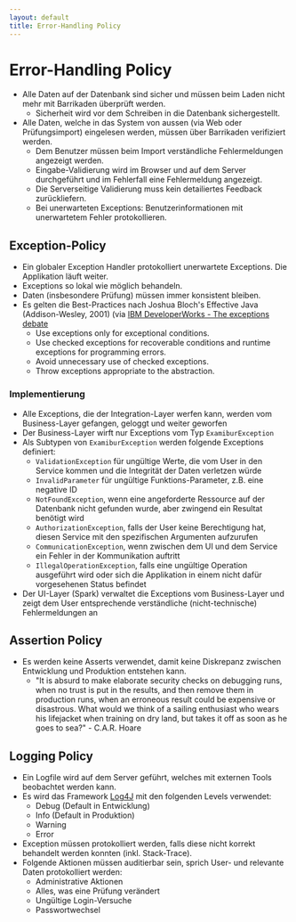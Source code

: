 ```yaml
---
layout: default
title: Error-Handling Policy
---
```

# Error-Handling Policy

* Alle Daten auf der Datenbank sind sicher und müssen beim Laden nicht mehr mit Barrikaden überprüft werden.
    * Sicherheit wird vor dem Schreiben in die Datenbank sichergestellt.
* Alle Daten, welche in das System von aussen (via Web oder Prüfungsimport) eingelesen werden, müssen über Barrikaden verifiziert werden.
    * Dem Benutzer müssen beim Import verständliche Fehlermeldungen angezeigt werden.
    * Eingabe-Validierung wird im Browser und auf dem Server durchgeführt und im Fehlerfall eine Fehlermeldung angezeigt.
    * Die Serverseitige Validierung muss kein detailiertes Feedback zurückliefern.
    * Bei unerwarteten Exceptions: Benutzerinformationen mit unerwartetem Fehler protokollieren.

## Exception-Policy
* Ein globaler Exception Handler protokolliert unerwartete Exceptions. Die Applikation läuft weiter.
* Exceptions so lokal wie möglich behandeln.
* Daten (insbesondere Prüfung) müssen immer konsistent bleiben.
* Es gelten die Best-Practices nach Joshua Bloch's Effective Java (Addison-Wesley, 2001) (via [IBM DeveloperWorks - The exceptions debate](https://www.ibm.com/developerworks/library/j-jtp05254/#artrelatedtopics)
    * Use exceptions only for exceptional conditions.
    * Use checked exceptions for recoverable conditions and runtime exceptions for programming errors.
    * Avoid unnecessary use of checked exceptions.
    * Throw exceptions appropriate to the abstraction.

### Implementierung
* Alle Exceptions, die der Integration-Layer werfen kann, werden vom Business-Layer gefangen, geloggt und weiter geworfen
* Der Business-Layer wirft nur Exceptions vom Typ `ExamiburException`
* Als Subtypen von `ExamiburException` werden folgende Exceptions definiert:
    * `ValidationException` für ungültige Werte, die vom User in den Service kommen und die Integrität der Daten verletzen würde
    * `InvalidParameter` für ungültige Funktions-Parameter, z.B. eine negative ID
    * `NotFoundException`, wenn eine angeforderte Ressource auf der Datenbank nicht gefunden wurde, aber zwingend ein Resultat benötigt wird
    * `AuthorizationException`, falls der User keine Berechtigung hat, diesen Service mit den spezifischen Argumenten aufzurufen
    * `CommunicationException`, wenn zwischen dem UI und dem Service ein Fehler in der Kommunikation auftritt
    * `IllegalOperationException`, falls eine ungültige Operation ausgeführt wird oder sich die Applikation in einem nicht dafür vorgesehenen Status befindet
* Der UI-Layer (Spark) verwaltet die Exceptions vom Business-Layer und zeigt dem User entsprechende verständliche (nicht-technische) Fehlermeldungen an

## Assertion Policy
* Es werden keine Asserts verwendet, damit keine Diskrepanz zwischen Entwicklung und Produktion entstehen kann.
    * "It is absurd to make elaborate security checks on debugging runs, when no trust is put in the results, and then remove them in production runs, when an erroneous result could be expensive or disastrous. What would we think of a sailing enthusiast who wears his lifejacket when training on dry land, but takes it off as soon as he goes to sea?" - C.A.R. Hoare

## Logging Policy

* Ein Logfile wird auf dem Server geführt, welches mit externen Tools beobachtet werden kann.
* Es wird das Framework [Log4J](https://logging.apache.org/log4j/2.0/) mit den folgenden Levels verwendet:
    * Debug (Default in Entwicklung)
    * Info (Default in Produktion)
    * Warning
    * Error
* Exception müssen protokolliert werden, falls diese nicht korrekt behandelt werden konnten (inkl. Stack-Trace).
* Folgende Aktionen müssen auditierbar sein, sprich User- und relevante Daten protokolliert werden:
    * Administrative Aktionen
    * Alles, was eine Prüfung verändert
    * Ungültige Login-Versuche
    * Passwortwechsel
